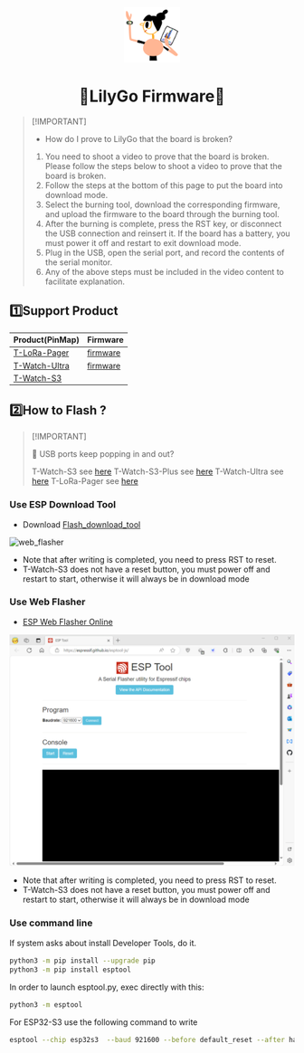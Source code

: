 <div align="center" markdown="1">
  <img src="../.github/LilyGo_logo.png" alt="LilyGo logo" width="100"/>
</div>

<h1 align = "center">🌟LilyGo Firmware🌟</h1>


> \[!IMPORTANT]
>
> - How do I prove to LilyGo that the board is broken?
> 1. You need to shoot a video to prove that the board is broken. Please follow the steps below to shoot a video to prove that the board is broken.
> 2. Follow the steps at the bottom of this page to put the board into download mode.
> 3. Select the burning tool, download the corresponding firmware, and upload the firmware to the board through the burning tool.
> 4. After the burning is complete, press the RST key, or disconnect the USB connection and reinsert it. If the board has a battery, you must power it off and restart to exit download mode.
> 5. Plug in the USB, open the serial port, and record the contents of the serial monitor.
> 6. Any of the above steps must be included in the video content to facilitate explanation.
>

## 1️⃣Support Product

| Product(PinMap)    | Firmware                                       |
| ------------------ | ---------------------------------------------- |
| [T-LoRa-Pager][1]  | [firmware](./factory.tlora.pager.20250512.bin) |
| [T-Watch-Ultra][2] | [firmware](./factory.watch.ultra.20250512.bin) |
| [T-Watch-S3][3]    |                                                |

[1]: https://www.lilygo.cc/products
[2]: https://www.lilygo.cc/products
[3]: https://www.lilygo.cc/products

## 2️⃣How to Flash ?

> \[!IMPORTANT]
>
> 🤖 USB ports keep popping in and out?
>
> T-Watch-S3 see [here](../docs/lilygo-t-watch-s3.md#t-watch-s3-enter-download-mode)
> T-Watch-S3-Plus see  [here](../docs/lilygo-t-watch-s3-plus.md#t-watch-s3-plus-enter-download-mode)
> T-Watch-Ultra see [here](../docs/lilygo-t-watch-ultra.md#t-watch-s3-ultra-enter-download-mode)
> T-LoRa-Pager see [here](../docs/lilygo-t-lora-pager.md#t-lora-pager-enter-download-mode)
>

### Use ESP Download Tool

- Download [Flash_download_tool](https://dl.espressif.com/public/flash_download_tool.zip)

![web_flasher](../docs/images/esp_downloader.gif)

* Note that after writing is completed, you need to press RST to reset.
* T-Watch-S3 does not have a reset button, you must power off and restart to start, otherwise it will always be in download mode

### Use Web Flasher

- [ESP Web Flasher Online](https://espressif.github.io/esptool-js/)

![web_flasher](../docs/images/web_flasher.gif)

* Note that after writing is completed, you need to press RST to reset.
* T-Watch-S3 does not have a reset button, you must power off and restart to start, otherwise it will always be in download mode

### Use command line


If system asks about install Developer Tools, do it.

```bash
python3 -m pip install --upgrade pip
python3 -m pip install esptool
```

In order to launch esptool.py, exec directly with this:

```bash
python3 -m esptool
```

For ESP32-S3 use the following command to write

```bash
esptool --chip esp32s3  --baud 921600 --before default_reset --after hard_reset write_flash -z --flash_mode dio --flash_freq 80m 0x0 firmware.bin

```
